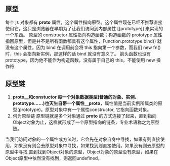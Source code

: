 <!--
 * @Author: 黄遥
 * @Date: 2020-06-03 17:11:20
 * @LastEditors: 黄遥
 * @LastEditTime: 2020-06-05 15:42:38
 * @Description: file content
--> 
## 原型
每个 js 对象都有 __proto__ 属性，这个属性指向原型。这个属性现在已经不推荐直接使用它，这只是浏览器在早期为了让我们访问到内部属性 [[prototype]] 来实现的一个东西。
原型的 constructor 属性指向构造函数；构造函数的 prototype 属性指回原型，但是并不是所有函数都具有这个属性，Function.prototype.bind() 就没有这个属性。因为 bind 在调用前会将 this 指向第一个参数，而我们 new fn() 时，this 会指向新实例，那这样的话 bind 就没有意义了。
箭头函数也没有 prototype，因为他不能作为构造函数，没有属于自己的 this，不能使用 new 操作符
## 原型链
1. __proto__和constuctor
每一个对象数据类型(普通的对象、实例、prototype......)也天生自带一个属性__proto__，属性值是当前实例所属类的原型(prototype)。原型对象中有一个属性constructor, 它指向函数对象。
2. 何为原型链
原型链就是多个对象通过 __proto__ 的方式连接了起来，直到指向Object对象为止，这样就形成了一个原型指向的链条，专业术语称之为原型链。

当我们访问对象的一个属性或方法时，它会先在对象自身中寻找，如果有则直接使用，如果没有则会去原型对象中寻找，如果找到则直接使用。如果没有则去原型的原型中寻找,直到找到Object对象的原型，Object对象的原型没有原型，如果在Object原型中依然没有找到，则返回undefined。